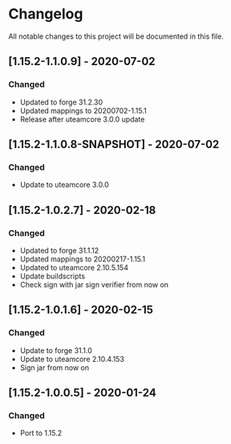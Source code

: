 # Changelog
All notable changes to this project will be documented in this file.

## [1.15.2-1.1.0.9] - 2020-07-02
### Changed
 - Updated to forge 31.2.30
 - Updated mappings to 20200702-1.15.1
 - Release after uteamcore 3.0.0 update

## [1.15.2-1.1.0.8-SNAPSHOT] - 2020-07-02
### Changed
 - Update to uteamcore 3.0.0

## [1.15.2-1.0.2.7] - 2020-02-18
### Changed
 - Updated to forge 31.1.12
 - Updated mappings to 20200217-1.15.1
 - Updated to uteamcore 2.10.5.154
 - Update buildscripts
 - Check sign with jar sign verifier from now on

## [1.15.2-1.0.1.6] - 2020-02-15
### Changed
 - Update to forge 31.1.0
 - Update to uteamcore 2.10.4.153
 - Sign jar from now on

## [1.15.2-1.0.0.5] - 2020-01-24
### Changed
 - Port to 1.15.2